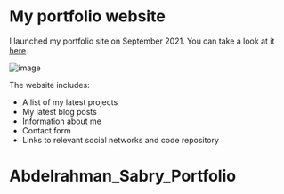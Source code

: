 # My portfolio website

I launched my portfolio site on September 2021. You can take a look at it [here](https://www.damiandemasi.com/).

![image](https://user-images.githubusercontent.com/12278078/134096402-fb64c54f-6b04-4921-8968-580e841b06b7.png)

The website includes:
- A list of my latest projects
- My latest blog posts
- Information about me
- Contact form
- Links to relevant social networks and code repository
# Abdelrahman_Sabry_Portfolio
